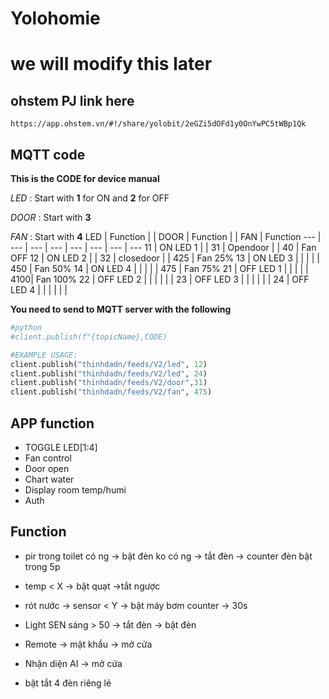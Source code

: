 # Yolohomie
# we will modify this later

## ohstem PJ link here
```
https://app.ohstem.vn/#!/share/yolobit/2eGZi5dOFd1y0OnYwPC5tWBp1Qk
```
## MQTT code 
**This is the CODE for device manual**

*LED* : Start with **1** for ON and **2** for OFF

*DOOR* : Start with **3**

*FAN* : Start with **4**
LED | Function  |       | DOOR  | Function  |       | FAN | Function
--- | ---       | ---   | ---   | ---       | ---   | --- | ---
11  | ON LED 1  |       | 31    | Opendoor  |       | 40  | Fan OFF
12  | ON LED 2  |       | 32    | closedoor |       | 425 | Fan 25%
13  | ON LED 3  |       |       |           |       | 450 | Fan 50% 
14  | ON LED 4  |       |       |           |       | 475 | Fan 75%
21  | OFF LED 1 |       |       |           |       | 4100| Fan 100%
22  | OFF LED 2 |       |       |           |       |   |
23  | OFF LED 3 |       |       |           |       | |
24  | OFF LED 4 |       |       |           |       | |

**You need to send to MQTT server with the following**
```python
#python
#client.publish(f"{topicName},CODE)

#EXAMPLE USAGE:
client.publish("thinhdadn/feeds/V2/led", 12)
client.publish("thinhdadn/feeds/V2/led", 24)
client.publish("thinhdadn/feeds/V2/door",31)
client.publish("thinhdadn/feeds/V2/fan", 475)
```
## APP function
- TOGGLE LED[1:4]
- Fan control
- Door open
- Chart water
- Display room temp/humi
- Auth




## Function
- pir trong toilet 
    có ng -> bật đèn
    ko có ng -> tắt đèn 
    -> counter đèn bật trong 5p 

- temp < X 
    -> bật quạt
    ->tắt ngược

- rót nước -> sensor < Y
    -> bật máy bơm
    counter -> 30s

- Light SEN 
    sáng > 50 
    -> tắt đèn
    -> bật đèn

- Remote -> mật khẩu 
    -> mở cửa

- Nhận diện AI 
    -> mở cửa 

- bật tắt 4 đèn riêng lẻ

